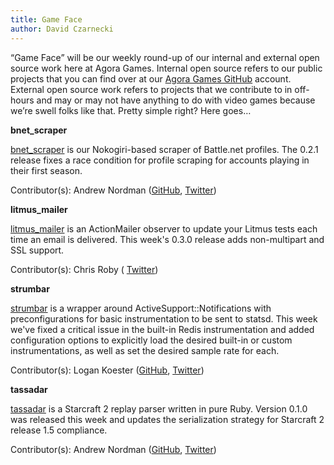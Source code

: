 ```yaml
---
title: Game Face
author: David Czarnecki
---
```

“Game Face” will be our weekly round-up of our internal and external open source work here at Agora Games. Internal open source refers to our public projects that you can find over at our [Agora Games GitHub](https://github.com/agoragames/) account. External open source work refers to projects that we contribute to in off-hours and may or may not have anything to do with video games because we’re swell folks like that. Pretty simple right? Here goes…

 **bnet_scraper**

 [bnet_scraper](https://github.com/agoragames/bnet_scraper/) is our Nokogiri-based scraper of Battle.net profiles. The 0.2.1 release fixes a race condition for profile scraping for accounts playing in their first season.

 Contributor(s): Andrew Nordman ([GitHub](https://github.com/Cadwallion/), [Twitter](https://twitter.com/#%21/Cadwallion))

 **litmus_mailer**

 [litmus_mailer](https://github.com/logankoester/litmus_mailer) is an ActionMailer observer to update your Litmus tests each time an email is delivered. This week's 0.3.0 release adds non-multipart and SSL support.

 Contributor(s): Chris Roby ( [Twitter](https://twitter.com/croby))

 **strumbar**

 [strumbar](https://github.com/agoragames/strumbar) is a wrapper around ActiveSupport::Notifications with preconfigurations for basic instrumentation to be sent to statsd. This week we've fixed a critical issue in the built-in Redis instrumentation and added configuration options to explicitly load the desired built-in or custom instrumentations, as well as set the desired sample rate for each.

 Contributor(s): Logan Koester ([GitHub](https://github.com/logankoester/), [Twitter](https://twitter.com/#%21/logankoester))

 **tassadar**

 [tassadar](https://github.com/agoragames/tassadar) is a Starcraft 2 replay parser written in pure Ruby. Version 0.1.0 was released this week and updates the serialization strategy for Starcraft 2 release 1.5 compliance.

 Contributor(s): Andrew Nordman ([GitHub](https://github.com/Cadwallion/), [Twitter](https://twitter.com/#%21/Cadwallion))
